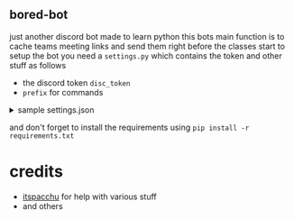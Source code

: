 ## bored-bot
just another discord bot made to learn python
this bots main function is to cache teams meeting links and send them right before the classes start
to setup the bot you need a `settings.py` which contains the token and other stuff as follows
* the discord token `disc_token`
* `prefix` for commands
<details>
<summary>sample settings.json</summary>

```py
vardb = {
    "prefix": ".",
    "disc_token": "xxxxxxxxxxxxxxxxxxx",
}
```

</details>

and don't forget to install the requirements using `pip install -r requirements.txt`

# credits
* [itspacchu](https://github.com/itspacchu) for help with various stuff
* and others
